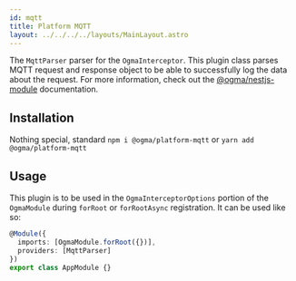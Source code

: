 ```yaml
---
id: mqtt
title: Platform MQTT
layout: ../../../../layouts/MainLayout.astro
---
```


The `MqttParser` parser for the `OgmaInterceptor`. This plugin class parses MQTT request and response object to be able to successfully log the data about the request. For more information, check out the [@ogma/nestjs-module](/en/nestjs/module) documentation.

## Installation

Nothing special, standard `npm i @ogma/platform-mqtt` or `yarn add @ogma/platform-mqtt`

## Usage

This plugin is to be used in the `OgmaInterceptorOptions` portion of the `OgmaModule` during `forRoot` or `forRootAsync` registration. It can be used like so:

```ts
@Module({
  imports: [OgmaModule.forRoot({})],
  providers: [MqttParser]
})
export class AppModule {}
```
